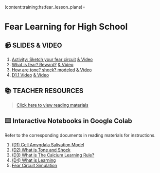 (content:training:hs:fear_lesson_plans)=
# Fear Learning for High School


## 📹 SLIDES & VIDEO

1. [Activity: Sketch your fear circuit](https://www.youtube.com/watch?v=AiQh8wUmppM) [&      Video](https://youtu.be/AiQh8wUmppM?)
2. [What is fear? Reward?](https://www.youtube.com/watch?v=9P9Ka_ALStA) [&      Video](https://youtu.be/AiQh8wUmppM?)
3. [How are tone? shock? modeled](https://www.youtube.com/watch?v=6CHLNeBp2N8) [&      Video](https://youtu.be/AiQh8wUmppM?)
4. [D1.1 Video](https://youtu.be/PNbMSMyn_OI?si=jcmwb3BQcxxf0UiR) [&      Video](https://youtu.be/AiQh8wUmppM?)

## 📚 TEACHER RESOURCES

> [Click here to view reading materials](https://nam02.safelinks.protection.outlook.com/?url=https%3A%2F%2Fmailmissouri-my.sharepoint.com%2F%3Af%3A%2Fg%2Fpersonal%2Fnairs_umsystem_edu%2FEh8xE4yJdPpLueaxefdjDfABc2UGfOQy9F3Z-5PLtJa9fQ%3Fe%3D96zVWS&data=05%7C02%7Cvovwm%40missouri.edu%7C75be49c949a64283d43b08dbff8423b2%7Ce3fefdbef7e9401ba51a355e01b05a89%7C0%7C0%7C638384715222225268%7CUnknown%7CTWFpbGZsb3d8eyJWIjoiMC4wLjAwMDAiLCJQIjoiV2luMzIiLCJBTiI6Ik1haWwiLCJXVCI6Mn0%3D%7C3000%7C%7C%7C&sdata=nHft1Df0SLgilSak%2FeO%2F8k7bdgAH%2FbcgwWHKr4JGg50%3D&reserved=0)

## ⌨️ Interactive Notebooks in Google Colab

Refer to the corresponding documents in reading materials for instructions.

1. [(D1) Cell Amygdala Salivation Model](https://colab.research.google.com/github/gregglickert/Fear-Lesson-Plans/blob/master/Lesson-1-What-is-Fear/What-is-Fear.ipynb)
2. [(D2) What is Tone and Shock](https://colab.research.google.com/github/gregglickert/Fear-Lesson-Plans/blob/master/Lesson-2-How-do-Tone-Shock-pair/Intro-to-Tone-Shock.ipynb)
3. [(D3) What is The Calcium Learning Rule?](https://colab.research.google.com/github/gregglickert/Fear-Lesson-Plans/blob/master/Lesson-3-How-Ca-impacts-learning/Calcium-Rule.ipynb)
4. [(D4) What is Learning](https://colab.research.google.com/github/gregglickert/Fear-Lesson-Plans/blob/master/Lesson-4-1.4/D1.4.ipynb)
5. [Fear Circuit Simulation](https://colab.research.google.com/github/KhuramC/Fear-Lesson-Plans/blob/master/D1/Fear_Breadboard_Circuit.ipynb)

